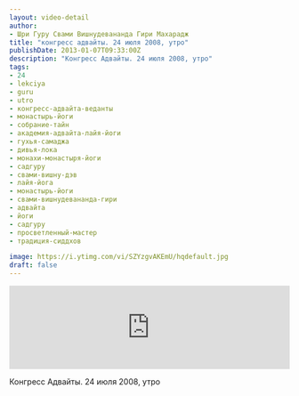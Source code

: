 ```yaml
---
layout: video-detail
author:
- Шри Гуру Свами Вишнудевананда Гири Махарадж
title: "конгресс адвайты. 24 июля 2008, утро"
publishDate: 2013-01-07T09:33:00Z
description: "Конгресс Адвайты. 24 июля 2008, утро"
tags: 
- 24
- lekciya
- guru
- utro
- конгресс-адвайта-веданты
- монастырь-йоги
- собрание-тайн
- академия-адвайта-лайя-йоги
- гухья-самаджа
- дивья-лока
- монахи-монастыря-йоги
- садгуру
- свами-вишну-дэв
- лайя-йога
- монастырь-йоги
- свами-вишнудевананда-гири
- адвайта
- йоги
- садгуру
- просветленный-мастер
- традиция-сиддхов

image: https://i.ytimg.com/vi/SZYzgvAKEmU/hqdefault.jpg
draft: false
---
```


<iframe width="100%" src="https://www.youtube.com/embed/SZYzgvAKEmU" frameborder="0" allowfullscreen=""></iframe> 

 Конгресс Адвайты. 24 июля 2008, утро

  

 